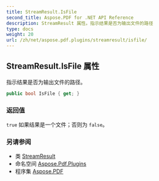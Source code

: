 ```yaml
---
title: StreamResult.IsFile
second_title: Aspose.PDF for .NET API Reference
description: StreamResult 属性。指示结果是否为输出文件的路径
type: docs
weight: 20
url: /zh/net/aspose.pdf.plugins/streamresult/isfile/
---
```

## StreamResult.IsFile 属性

指示结果是否为输出文件的路径。

```csharp
public bool IsFile { get; }
```

### 返回值

`true` 如果结果是一个文件；否则为 `false`。

### 另请参阅

* 类 [StreamResult](../)
* 命名空间 [Aspose.Pdf.Plugins](../../../aspose.pdf.plugins/)
* 程序集 [Aspose.PDF](../../../)